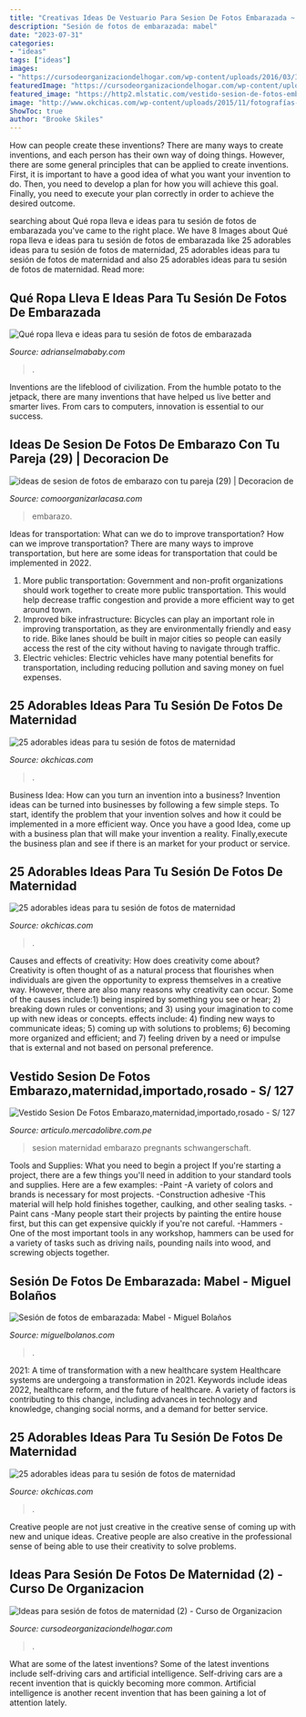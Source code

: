 ```yaml
---
title: "Creativas Ideas De Vestuario Para Sesion De Fotos Embarazada ~ Ideas De Sesion De Fotos De Embarazo Con Tu Pareja (29)"
description: "Sesión de fotos de embarazada: mabel"
date: "2023-07-31"
categories:
- "ideas"
tags: ["ideas"]
images:
- "https://cursodeorganizaciondelhogar.com/wp-content/uploads/2016/03/Ideas-para-sesión-de-fotos-de-maternidad-2.jpg"
featuredImage: "https://cursodeorganizaciondelhogar.com/wp-content/uploads/2016/03/Ideas-para-sesión-de-fotos-de-maternidad-2.jpg"
featured_image: "https://http2.mlstatic.com/vestido-sesion-de-fotos-embarazomaternidadimportadorosado-D_NQ_NP_813598-MPE26324828342_112017-O.jpg"
image: "http://www.okchicas.com/wp-content/uploads/2015/11/fotografías-de-embarazadas-10.jpg"
ShowToc: true
author: "Brooke Skiles"
---
```



How can people create these inventions?
There are many ways to create inventions, and each person has their own way of doing things. However, there are some general principles that can be applied to create inventions. First, it is important to have a good idea of what you want your invention to do. Then, you need to develop a plan for how you will achieve this goal. Finally, you need to execute your plan correctly in order to achieve the desired outcome.

	

		
searching about Qué ropa lleva e ideas para tu sesión de fotos de embarazada you've came to the right place. We have 8 Images about Qué ropa lleva e ideas para tu sesión de fotos de embarazada like 25 adorables ideas para tu sesión de fotos de maternidad, 25 adorables ideas para tu sesión de fotos de maternidad and also 25 adorables ideas para tu sesión de fotos de maternidad. Read more:
		
    
## Qué Ropa Lleva E Ideas Para Tu Sesión De Fotos De Embarazada

<img loading=lazy src="https://www.adrianselmababy.com/wp-content/uploads/2018/08/como-vestir-foto-embarazo1.jpg" onerror="this.onerror=null;this.src='https://tse2.mm.bing.net/th?id=OIP.8NIXDchFtOST0kCvfPz4gAHaE8&amp;pid=15.1';" alt="Qué ropa lleva e ideas para tu sesión de fotos de embarazada">

_Source: adrianselmababy.com_

>. 

	

Inventions are the lifeblood of civilization. From the humble potato to the jetpack, there are many inventions that have helped us live better and smarter lives. From cars to computers, innovation is essential to our success.

    
## Ideas De Sesion De Fotos De Embarazo Con Tu Pareja (29) | Decoracion De

<img loading=lazy src="http://comoorganizarlacasa.com/wp-content/uploads/2016/04/ideas-de-sesion-de-fotos-de-embarazo-con-tu-pareja-29.jpg" onerror="this.onerror=null;this.src='https://tse2.mm.bing.net/th?id=OIP.3rdqEL0MBNIAweyJLAxUDQHaE7&amp;pid=15.1';" alt="ideas de sesion de fotos de embarazo con tu pareja (29) | Decoracion de">

_Source: comoorganizarlacasa.com_

>embarazo. 

	

Ideas for transportation: What can we do to improve transportation?
How can we improve transportation? 
There are many ways to improve transportation, but here are some ideas for transportation that could be implemented in 2022.

1. More public transportation: Government and non-profit organizations should work together to create more public transportation. This would help decrease traffic congestion and provide a more efficient way to get around town.
2. Improved bike infrastructure: Bicycles can play an important role in improving transportation, as they are environmentally friendly and easy to ride. Bike lanes should be built in major cities so people can easily access the rest of the city without having to navigate through traffic. 
3. Electric vehicles: Electric vehicles have many potential benefits for transportation, including reducing pollution and saving money on fuel expenses.

    
## 25 Adorables Ideas Para Tu Sesión De Fotos De Maternidad

<img loading=lazy src="https://www.okchicas.com/wp-content/uploads/2015/11/fotografías-de-embarazadas-14-467x700.jpg" onerror="this.onerror=null;this.src='https://tse2.mm.bing.net/th?id=OIP.i4xtjBAcXrLVyyuweWMAuQAAAA&amp;pid=15.1';" alt="25 adorables ideas para tu sesión de fotos de maternidad">

_Source: okchicas.com_

>. 

	

Business Idea: How can you turn an invention into a business?
Invention ideas can be turned into businesses by following a few simple steps. To start, identify the problem that your invention solves and how it could be implemented in a more efficient way. Once you have a good Idea, come up with a business plan that will make your invention a reality. Finally,execute the business plan and see if there is an market for your product or service.

    
## 25 Adorables Ideas Para Tu Sesión De Fotos De Maternidad

<img loading=lazy src="https://www.okchicas.com/wp-content/uploads/2015/11/fotografías-de-embarazadas-3.jpg" onerror="this.onerror=null;this.src='https://tse2.mm.bing.net/th?id=OIP.9aUHALPDFkeWw6C2yjgEkgAAAA&amp;pid=15.1';" alt="25 adorables ideas para tu sesión de fotos de maternidad">

_Source: okchicas.com_

>. 

	

Causes and effects of creativity: How does creativity come about?
Creativity is often thought of as a natural process that flourishes when individuals are given the opportunity to express themselves in a creative way. However, there are also many reasons why creativity can occur. Some of the causes include:1) being inspired by something you see or hear; 2) breaking down rules or conventions; and 3) using your imagination to come up with new ideas or concepts. effects include: 4) finding new ways to communicate ideas; 5) coming up with solutions to problems; 6) becoming more organized and efficient; and 7) feeling driven by a need or impulse that is external and not based on personal preference.

    
## Vestido Sesion De Fotos Embarazo,maternidad,importado,rosado - S/ 127

<img loading=lazy src="https://http2.mlstatic.com/vestido-sesion-de-fotos-embarazomaternidadimportadorosado-D_NQ_NP_813598-MPE26324828342_112017-O.jpg" onerror="this.onerror=null;this.src='https://tse3.mm.bing.net/th?id=OIP.L0r3RIHATcJsSbXNOF7MIAHaHa&amp;pid=15.1';" alt="Vestido Sesion De Fotos Embarazo,maternidad,importado,rosado - S/ 127">

_Source: articulo.mercadolibre.com.pe_

>sesion maternidad embarazo pregnants schwangerschaft. 

	

Tools and Supplies: What you need to begin a project
If you're starting a project, there are a few things you'll need in addition to your standard tools and supplies. Here are a few examples: 
-Paint -A variety of colors and brands is necessary for most projects. 
-Construction adhesive -This material will help hold finishes together, caulking, and other sealing tasks. 
-Paint cans -Many people start their projects by painting the entire house first, but this can get expensive quickly if you're not careful. 
-Hammers -One of the most important tools in any workshop, hammers can be used for a variety of tasks such as driving nails, pounding nails into wood, and screwing objects together.

    
## Sesión De Fotos De Embarazada: Mabel - Miguel Bolaños

<img loading=lazy src="https://miguelbolanos.com/wp-content/uploads/2015/07/sesion-de-fotos-de-embarazada-Mabel-011.jpg" onerror="this.onerror=null;this.src='https://tse1.mm.bing.net/th?id=OIP.GyPW9GbJzsCBDHv-B52U-QHaE8&amp;pid=15.1';" alt="Sesión de fotos de embarazada: Mabel - Miguel Bolaños">

_Source: miguelbolanos.com_

>. 

	

2021: A time of transformation with a new healthcare system
Healthcare systems are undergoing a transformation in 2021. Keywords include ideas 2022, healthcare reform, and the future of healthcare. A variety of factors is contributing to this change, including advances in technology and knowledge, changing social norms, and a demand for better service.

    
## 25 Adorables Ideas Para Tu Sesión De Fotos De Maternidad

<img loading=lazy src="http://www.okchicas.com/wp-content/uploads/2015/11/fotografías-de-embarazadas-10.jpg" onerror="this.onerror=null;this.src='https://tse4.mm.bing.net/th?id=OIP.upLhdC4UqJmhsfuCad2wVgHaE7&amp;pid=15.1';" alt="25 adorables ideas para tu sesión de fotos de maternidad">

_Source: okchicas.com_

>. 

	

Creative people are not just creative in the creative sense of coming up with new and unique ideas. Creative people are also creative in the professional sense of being able to use their creativity to solve problems.

    
## Ideas Para Sesión De Fotos De Maternidad (2) - Curso De Organizacion

<img loading=lazy src="https://cursodeorganizaciondelhogar.com/wp-content/uploads/2016/03/Ideas-para-sesión-de-fotos-de-maternidad-2.jpg" onerror="this.onerror=null;this.src='https://tse2.mm.bing.net/th?id=OIP.n2vXkjnVxgh8S5r3nzqDnAHaE6&amp;pid=15.1';" alt="Ideas para sesión de fotos de maternidad (2) - Curso de Organizacion">

_Source: cursodeorganizaciondelhogar.com_

>. 

	

What are some of the latest inventions?
Some of the latest inventions include self-driving cars and artificial intelligence. Self-driving cars are a recent invention that is quickly becoming more common. Artificial intelligence is another recent invention that has been gaining a lot of attention lately.

